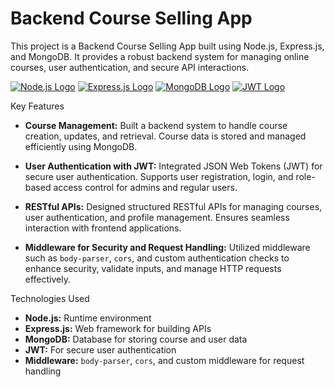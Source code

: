 # Backend Course Selling App

This project is a Backend Course Selling App built using Node.js, Express.js, and MongoDB. It provides a robust backend system for managing online courses, user authentication, and secure API interactions.

[![Node.js Logo](assets/nodejs.svg)](https://nodejs.org/) [![Express.js Logo](assets/express.png)](https://expressjs.com/) [![MongoDB Logo](assets/mongodb.svg)](https://www.mongodb.com/) [![JWT Logo](assets/jwt.svg)](https://jwt.io/)

Key Features


*   **Course Management:**
    Built a backend system to handle course creation, updates, and retrieval. Course data is stored and managed efficiently using MongoDB.

*   **User Authentication with JWT:**
    Integrated JSON Web Tokens (JWT) for secure user authentication. Supports user registration, login, and role-based access control for admins and regular users.

*   **RESTful APIs:**
    Designed structured RESTful APIs for managing courses, user authentication, and profile management. Ensures seamless interaction with frontend applications.

*   **Middleware for Security and Request Handling:**
    Utilized middleware such as `body-parser`, `cors`, and custom authentication checks to enhance security, validate inputs, and manage HTTP requests effectively.

Technologies Used

*   **Node.js:** Runtime environment
*   **Express.js:** Web framework for building APIs
*   **MongoDB:** Database for storing course and user data
*   **JWT:** For secure user authentication
*   **Middleware:** `body-parser`, `cors`, and custom middleware for request handling



